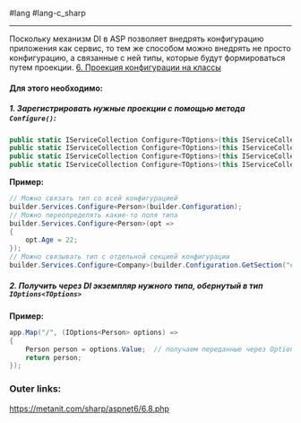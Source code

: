 #lang #lang-c_sharp 

---
Поскольку механизм DI в ASP позволяет внедрять конфигурацию приложения как сервис, то тем же способом можно внедрять не просто конфигурацию, а связанные с ней типы, которые будут формироваться путем проекции. [6. Проекция конфигурации на классы](1.%20Languages/C-sharp/_%20ASP.NET/ASP.NET%20Core/5.%20Конфигурация/6.%20Проекция%20конфигурации%20на%20классы.md)

#### Для этого необходимо:

##### 1. Зарегистрировать нужные проекции с помощью метода `Configure()`:

```csharp
public static IServiceCollection Configure<TOptions>(this IServiceCollection services, IConfiguration config) where TOptions : class
public static IServiceCollection Configure<TOptions>(this IServiceCollection services, IConfiguration config, Action<BinderOptions> configureBinder) where TOptions : class
public static IServiceCollection Configure<TOptions>(this IServiceCollection services, string name, IConfiguration config) where TOptions : class
public static IServiceCollection Configure<TOptions>(this IServiceCollection services, string name, IConfiguration config, Action<BinderOptions> configureBinder)
```

**Пример:**
```csharp
// Можно связать тип со всей конфигурацией
builder.Services.Configure<Person>(builder.Configuration);
// Можно переопределять какие-то поля типа
builder.Services.Configure<Person>(opt =>
{
    opt.Age = 22;
});
// Можно связывать тип с отдельной секцией конфигурации
builder.Services.Configure<Company>(builder.Configuration.GetSection("company"));
```


##### 2. Получить через DI экземпляр нужного типа, обернутый в тип `IOptions<TOptions>`
**Пример:**
```csharp
app.Map("/", (IOptions<Person> options) =>
{
    Person person = options.Value;  // получаем переданные через Options объект Person
    return person;
});
```


### Outer links:
https://metanit.com/sharp/aspnet6/6.8.php